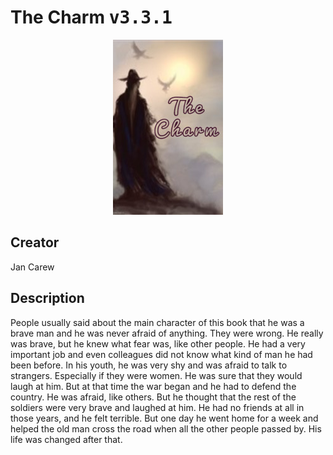 
# The Charm <kbd>v3.3.1</kbd>

<center>
  <img src="./cover-1024.jpg"/>
</center>

## Creator
Jan Carew

## Description
People usually said about the main character of this book that he was a brave man and he was never afraid of anything. They were wrong. He really was brave, but he knew what fear was, like other people. He had a very important job and even colleagues did not know what kind of man he had been before. In his youth, he was very shy and was afraid to talk to strangers. Especially if they were women. He was sure that they would laugh at him. But at that time the war began and he had to defend the country. He was afraid, like others. But he thought that the rest of the soldiers were very brave and laughed at him. He had no friends at all in those years, and he felt terrible. But one day he went home for a week and helped the old man cross the road when all the other people passed by. His life was changed after that.
